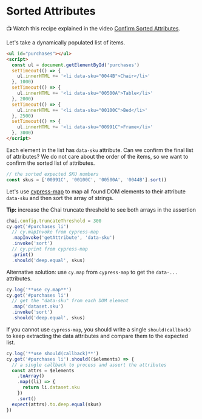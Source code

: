 # Sorted Attributes

📺 Watch this recipe explained in the video [Confirm Sorted Attributes](https://youtu.be/sVb5MU2AkqE).

<!-- fiddle Dynamic list with attributes -->

Let's take a dynamically populated list of items.

```html hide
<ul id="purchases"></ul>
<script>
  const ul = document.getElementById('purchases')
  setTimeout(() => {
    ul.innerHTML += '<li data-sku="0044B">Chair</li>'
  }, 1000)
  setTimeout(() => {
    ul.innerHTML += '<li data-sku="00500A">Table</li>'
  }, 2000)
  setTimeout(() => {
    ul.innerHTML += '<li data-sku="00100C">Bed</li>'
  }, 2500)
  setTimeout(() => {
    ul.innerHTML += '<li data-sku="00991C">Frame</li>'
  }, 3000)
</script>
```

Each element in the list has `data-sku` attribute. Can we confirm the final list of attributes? We do not care about the order of the items, so we want to confirm the sorted list of attributes.

```js
// the sorted expected SKU numbers
const skus = ['00991C', '00100C', '00500A', '0044B'].sort()
```

Let's use [cypress-map](https://github.com/bahmutov/cypress-map) to map all found DOM elements to their attribute `data-sku` and then sort the array of strings.

**Tip:** increase the Chai truncate threshold to see both arrays in the assertion

```js
chai.config.truncateThreshold = 300
cy.get('#purchases li')
  // cy.mapInvoke from cypress-map
  .mapInvoke('getAttribute', 'data-sku')
  .invoke('sort')
  // cy.print from cypress-map
  .print()
  .should('deep.equal', skus)
```

Alternative solution: use `cy.map` from `cypress-map` to get the `data-...` attributes.

```js
cy.log('**use cy.map**')
cy.get('#purchases li')
  // get the "data-sku" from each DOM element
  .map('dataset.sku')
  .invoke('sort')
  .should('deep.equal', skus)
```

If you cannot use `cypress-map`, you should write a single `should(callback)` to keep extracting the data attributes and compare them to the expected list.

```js
cy.log('**use should(callback)**')
cy.get('#purchases li').should(($elements) => {
  // a single callback to process and assert the attributes
  const attrs = $elements
    .toArray()
    .map((li) => {
      return li.dataset.sku
    })
    .sort()
  expect(attrs).to.deep.equal(skus)
})
```

<!-- fiddle-end -->
